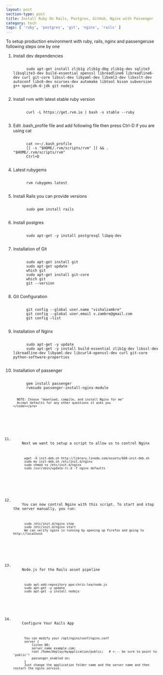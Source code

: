 ```yaml
---
layout: post
section-type: post
title: Install Ruby On Rails, Postgres, GitHub, Nginx with Passenger
category: tech
tags: [ 'ruby', 'postgres', 'git', 'nginx', 'rails' ]
---
```

To setup production environment with ruby, rails, nginx and passengeruse following steps one by one

<ol>
  <li>
    Install dev dependencies
    <pre><code data-trim class="yaml">
      sudo apt-get install zlib1g zlib1g-dbg zlib1g-dev sqlite3 libsqlite3-dev build-essential openssl libreadline6 libreadline6-dev curl git-core libssl-dev libyaml-dev libxml2-dev libxslt-dev autoconf libc6-dev ncurses-dev automake libtool bison subversion g++ openjdk-6-jdk git nodejs
    </code></pre>
  </li>

  <li>
    Install rvm with latest stable ruby version
    <pre><code data-trim class="yaml">
      curl -L https://get.rvm.io | bash -s stable --ruby
    </code></pre>
  </li>

  <li>
    Edit .bash_profile file and add following file then press Ctrl-D if you are using cat
    <pre><code data-trim class="yaml">
      cat >>~/.bash_profile
      [[ -s "$HOME/.rvm/scripts/rvm" ]] && . "$HOME/.rvm/scripts/rvm"
      Ctrl+D
    </code></pre>
  </li>

  <li>
    Latest rubygems
    <pre><code data-trim class="yaml">
      rvm rubygems latest
    </code></pre>
  </li>

  <li>
    Install Rails you can provide versions
    <pre><code data-trim class="yaml">
      sudo gem install rails
    </code></pre>
  </li>

  <li>
    Install postgres
    <pre><code data-trim class="yaml">
      sudo apt-get -y install postgresql libpq-dev
    </code></pre>
  </li>

  <li>
    Installation of Git
    <pre><code data-trim class="yaml">
      sudo apt-get install git
      sudo apt-get update
      which git
      sudo apt-get install git-core
      which git
      git --version
    </code></pre>
  </li>

  <li>
    Git Configuration
    <pre><code data-trim class="yaml">
      git config --global user.name "vishalzambre"
      git config --global user.email v.zambre@gmail.com
      git config –list
    </code></pre>
  </li>

  <li>
    Installation of Nginx
    <pre><code data-trim class="yaml">
      sudo apt-get -y update
      sudo apt-get -y install build-essential zlib1g-dev libssl-dev libreadline-dev libyaml-dev libcurl4-openssl-dev curl git-core python-software-properties
    </code></pre>
  </li>

  <li>
    Installation of passenger
    <pre><code data-trim class="yaml">
      gem install passenger
      rvmsudo passenger-install-nginx-module

      NOTE: Choose "download, compile, and install Nginx for me"
      Accept defaults for any other questions it asks you
    </code></pre>
  </li>

  <li>
    Next we want to setup a script to allow us to control Nginx
    <pre><code data-trim class="yaml">
      wget -O init-deb.sh http://library.linode.com/assets/660-init-deb.sh
      sudo mv init-deb.sh /etc/init.d/nginx
      sudo chmod +x /etc/init.d/nginx
      sudo /usr/sbin/update-rc.d -f nginx defaults
    </code></pre>
  </li>

  <li>
    You can now control Nginx with this script. To start and stop the server manually, you run:
    <pre><code data-trim class="yaml">
      sudo /etc/init.d/nginx stop
      sudo /etc/init.d/nginx start
      We can verify nginx is running by opening up Firefox and going to http://localhost
    </code></pre>
  </li>

  <li>
    Node.js for the Rails asset pipeline
    <pre><code data-trim class="yaml">
      sudo apt-add-repository ppa:chris-lea/node.js
      sudo apt-get -y update
      sudo apt-get -y install nodejs
    </code></pre>
  </li>
  <li>
    Configure Your Rails App
    <pre><code data-trim class="yaml">
      You can modify your /opt/nginx/conf/nginx.conf
      server {
          listen 80;
          server_name example.com;
          root /home/deploy/myapplication/public;   # <--- be sure to point to 'public'!
          passenger_enabled on;
      }
      Just change the application folder name and the server name and then restart the nginx service.
    </code></pre>
  </li>
</ol>
